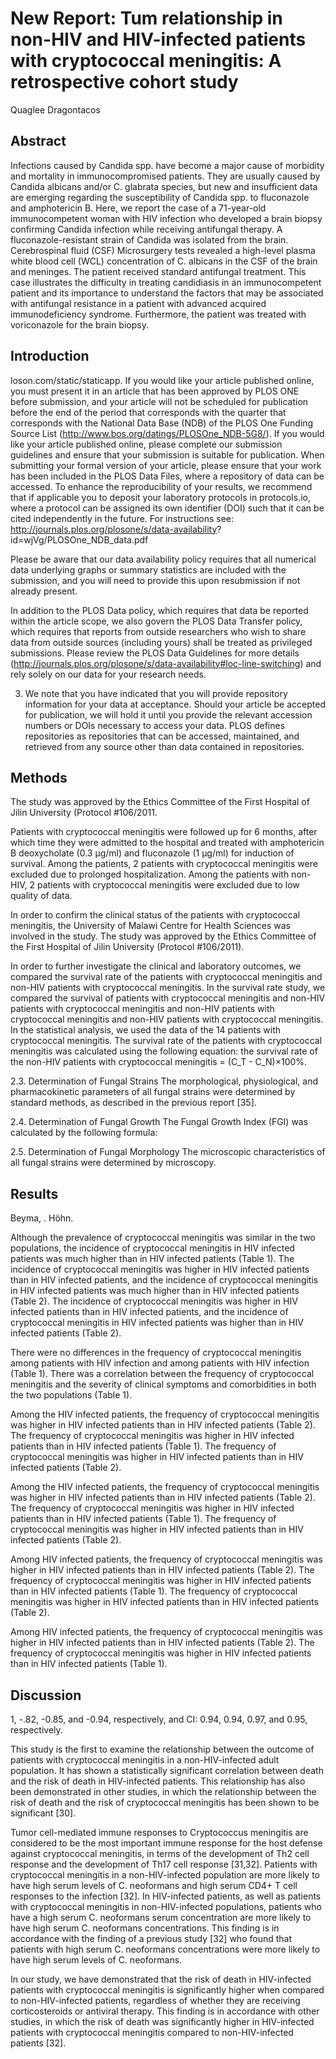 # New Report: Tum relationship in non-HIV and HIV-infected patients with cryptococcal meningitis: A retrospective cohort study
Quaglee Dragontacos


## Abstract
Infections caused by Candida spp. have become a major cause of morbidity and mortality in immunocompromised patients. They are usually caused by Candida albicans and/or C. glabrata species, but new and insufficient data are emerging regarding the susceptibility of Candida spp. to fluconazole and amphotericin B. Here, we report the case of a 71-year-old immunocompetent woman with HIV infection who developed a brain biopsy confirming Candida infection while receiving antifungal therapy. A fluconazole-resistant strain of Candida was isolated from the brain. Cerebrospinal fluid (CSF) Microsurgery tests revealed a high-level plasma white blood cell (WCL) concentration of C. albicans in the CSF of the brain and meninges. The patient received standard antifungal treatment. This case illustrates the difficulty in treating candidiasis in an immunocompetent patient and its importance to understand the factors that may be associated with antifungal resistance in a patient with advanced acquired immunodeficiency syndrome. Furthermore, the patient was treated with voriconazole for the brain biopsy.


## Introduction
loson.com/static/staticapp. If you would like your article published online, you must present it in an article that has been approved by PLOS ONE before submission, and your article will not be scheduled for publication before the end of the period that corresponds with the quarter that corresponds with the National Data Base (NDB) of the PLOS One Funding Source List (http://www.bos.org/datings/PLOSOne_NDB-5G8/). If you would like your article published online, please complete our submission guidelines and ensure that your submission is suitable for publication. When submitting your formal version of your article, please ensure that your work has been included in the PLOS Data Files, where a repository of data can be accessed. To enhance the reproducibility of your results, we recommend that if applicable you to deposit your laboratory protocols in protocols.io, where a protocol can be assigned its own identifier (DOI) such that it can be cited independently in the future. For instructions see: http://journals.plos.org/plosone/s/data-availability? id=wjVg/PLOSOne_NDB_data.pdf

Please be aware that our data availability policy requires that all numerical data underlying graphs or summary statistics are included with the submission, and you will need to provide this upon resubmission if not already present.

In addition to the PLOS Data policy, which requires that data be reported within the article scope, we also govern the PLOS Data Transfer policy, which requires that reports from outside researchers who wish to share data from outside sources (including yours) shall be treated as privileged submissions. Please review the PLOS Data Guidelines for more details (http://journals.plos.org/plosone/s/data-availability#loc-line-switching) and rely solely on our data for your research needs.

3. We note that you have indicated that you will provide repository information for your data at acceptance. Should your article be accepted for publication, we will hold it until you provide the relevant accession numbers or DOIs necessary to access your data. PLOS defines repositories as repositories that can be accessed, maintained, and retrieved from any source other than data contained in repositories.


## Methods
The study was approved by the Ethics Committee of the First Hospital of Jilin University (Protocol #106/2011.

Patients with cryptococcal meningitis were followed up for 6 months, after which time they were admitted to the hospital and treated with amphotericin B deoxycholate (0.3 µg/ml) and fluconazole (1 µg/ml) for induction of survival. Among the patients, 2 patients with cryptococcal meningitis were excluded due to prolonged hospitalization. Among the patients with non-HIV, 2 patients with cryptococcal meningitis were excluded due to low quality of data.

In order to confirm the clinical status of the patients with cryptococcal meningitis, the University of Malawi Centre for Health Sciences was involved in the study. The study was approved by the Ethics Committee of the First Hospital of Jilin University (Protocol #106/2011).

In order to further investigate the clinical and laboratory outcomes, we compared the survival rate of the patients with cryptococcal meningitis and non-HIV patients with cryptococcal meningitis. In the survival rate study, we compared the survival of patients with cryptococcal meningitis and non-HIV patients with cryptococcal meningitis and non-HIV patients with cryptococcal meningitis and non-HIV patients with cryptococcal meningitis. In the statistical analysis, we used the data of the 14 patients with cryptococcal meningitis. The survival rate of the patients with cryptococcal meningitis was calculated using the following equation: the survival rate of the non-HIV patients with cryptococcal meningitis = (C_T - C_N)×100%.

2.3. Determination of Fungal Strains
The morphological, physiological, and pharmacokinetic parameters of all fungal strains were determined by standard methods, as described in the previous report [35].

2.4. Determination of Fungal Growth
The Fungal Growth Index (FGI) was calculated by the following formula:

2.5. Determination of Fungal Morphology
The microscopic characteristics of all fungal strains were determined by microscopy.


## Results
Beyma, . Höhn.

Although the prevalence of cryptococcal meningitis was similar in the two populations, the incidence of cryptococcal meningitis in HIV infected patients was much higher than in HIV infected patients (Table 1). The incidence of cryptococcal meningitis was higher in HIV infected patients than in HIV infected patients, and the incidence of cryptococcal meningitis in HIV infected patients was much higher than in HIV infected patients (Table 2). The incidence of cryptococcal meningitis was higher in HIV infected patients than in HIV infected patients, and the incidence of cryptococcal meningitis in HIV infected patients was higher than in HIV infected patients (Table 2).

There were no differences in the frequency of cryptococcal meningitis among patients with HIV infection and among patients with HIV infection (Table 1). There was a correlation between the frequency of cryptococcal meningitis and the severity of clinical symptoms and comorbidities in both the two populations (Table 1).

Among the HIV infected patients, the frequency of cryptococcal meningitis was higher in HIV infected patients than in HIV infected patients (Table 2). The frequency of cryptococcal meningitis was higher in HIV infected patients than in HIV infected patients (Table 1). The frequency of cryptococcal meningitis was higher in HIV infected patients than in HIV infected patients (Table 2).

Among the HIV infected patients, the frequency of cryptococcal meningitis was higher in HIV infected patients than in HIV infected patients (Table 2). The frequency of cryptococcal meningitis was higher in HIV infected patients than in HIV infected patients (Table 1). The frequency of cryptococcal meningitis was higher in HIV infected patients than in HIV infected patients (Table 2).

Among HIV infected patients, the frequency of cryptococcal meningitis was higher in HIV infected patients than in HIV infected patients (Table 2). The frequency of cryptococcal meningitis was higher in HIV infected patients than in HIV infected patients (Table 1). The frequency of cryptococcal meningitis was higher in HIV infected patients than in HIV infected patients (Table 2).

Among HIV infected patients, the frequency of cryptococcal meningitis was higher in HIV infected patients than in HIV infected patients (Table 2). The frequency of cryptococcal meningitis was higher in HIV infected patients than in HIV infected patients (Table 1).


## Discussion
1, -.82, -0.85, and -0.94, respectively, and CI: 0.94, 0.94, 0.97, and 0.95, respectively.

This study is the first to examine the relationship between the outcome of patients with cryptococcal meningitis in a non-HIV-infected adult population. It has shown a statistically significant correlation between death and the risk of death in HIV-infected patients. This relationship has also been demonstrated in other studies, in which the relationship between the risk of death and the risk of cryptococcal meningitis has been shown to be significant [30].

Tumor cell-mediated immune responses to Cryptococcus meningitis are considered to be the most important immune response for the host defense against cryptococcal meningitis, in terms of the development of Th2 cell response and the development of Th17 cell response [31,32]. Patients with cryptococcal meningitis in a non-HIV-infected population are more likely to have high serum levels of C. neoformans and high serum CD4+ T cell responses to the infection [32]. In HIV-infected patients, as well as patients with cryptococcal meningitis in non-HIV-infected populations, patients who have a high serum C. neoformans serum concentration are more likely to have high serum C. neoformans concentrations. This finding is in accordance with the finding of a previous study [32] who found that patients with high serum C. neoformans concentrations were more likely to have high serum levels of C. neoformans.

In our study, we have demonstrated that the risk of death in HIV-infected patients with cryptococcal meningitis is significantly higher when compared to non-HIV-infected patients, regardless of whether they are receiving corticosteroids or antiviral therapy. This finding is in accordance with other studies, in which the risk of death was significantly higher in HIV-infected patients with cryptococcal meningitis compared to non-HIV-infected patients [32].
